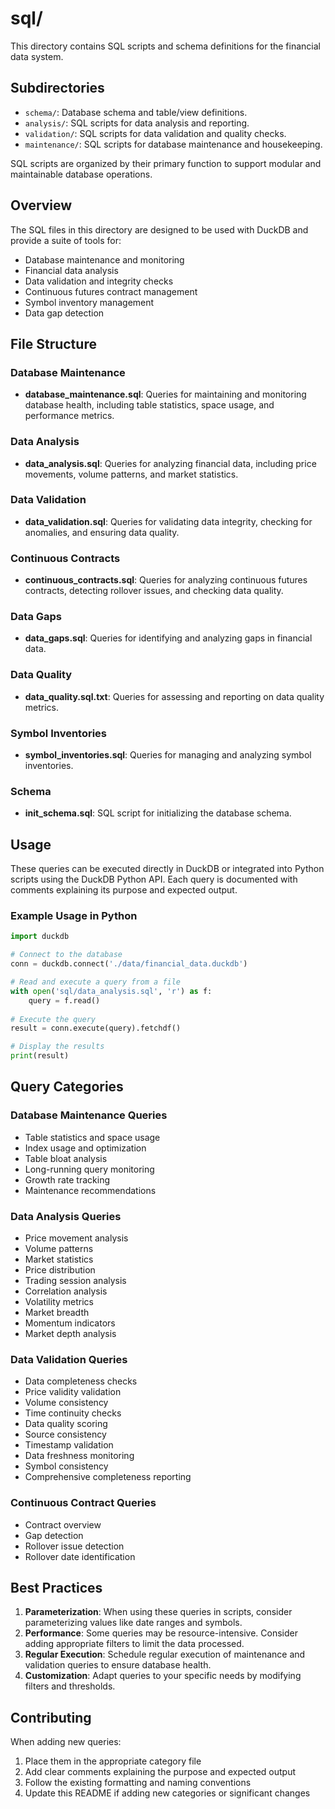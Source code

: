 # sql/

This directory contains SQL scripts and schema definitions for the financial data system.

## Subdirectories
- `schema/`: Database schema and table/view definitions.
- `analysis/`: SQL scripts for data analysis and reporting.
- `validation/`: SQL scripts for data validation and quality checks.
- `maintenance/`: SQL scripts for database maintenance and housekeeping.

SQL scripts are organized by their primary function to support modular and maintainable database operations.

## Overview

The SQL files in this directory are designed to be used with DuckDB and provide a suite of tools for:

- Database maintenance and monitoring
- Financial data analysis
- Data validation and integrity checks
- Continuous futures contract management
- Symbol inventory management
- Data gap detection

## File Structure

### Database Maintenance
- **database_maintenance.sql**: Queries for maintaining and monitoring database health, including table statistics, space usage, and performance metrics.

### Data Analysis
- **data_analysis.sql**: Queries for analyzing financial data, including price movements, volume patterns, and market statistics.

### Data Validation
- **data_validation.sql**: Queries for validating data integrity, checking for anomalies, and ensuring data quality.

### Continuous Contracts
- **continuous_contracts.sql**: Queries for analyzing continuous futures contracts, detecting rollover issues, and checking data quality.

### Data Gaps
- **data_gaps.sql**: Queries for identifying and analyzing gaps in financial data.

### Data Quality
- **data_quality.sql.txt**: Queries for assessing and reporting on data quality metrics.

### Symbol Inventories
- **symbol_inventories.sql**: Queries for managing and analyzing symbol inventories.

### Schema
- **init_schema.sql**: SQL script for initializing the database schema.

## Usage

These queries can be executed directly in DuckDB or integrated into Python scripts using the DuckDB Python API. Each query is documented with comments explaining its purpose and expected output.

### Example Usage in Python

```python
import duckdb

# Connect to the database
conn = duckdb.connect('./data/financial_data.duckdb')

# Read and execute a query from a file
with open('sql/data_analysis.sql', 'r') as f:
    query = f.read()
    
# Execute the query
result = conn.execute(query).fetchdf()

# Display the results
print(result)
```

## Query Categories

### Database Maintenance Queries
- Table statistics and space usage
- Index usage and optimization
- Table bloat analysis
- Long-running query monitoring
- Growth rate tracking
- Maintenance recommendations

### Data Analysis Queries
- Price movement analysis
- Volume patterns
- Market statistics
- Price distribution
- Trading session analysis
- Correlation analysis
- Volatility metrics
- Market breadth
- Momentum indicators
- Market depth analysis

### Data Validation Queries
- Data completeness checks
- Price validity validation
- Volume consistency
- Time continuity checks
- Data quality scoring
- Source consistency
- Timestamp validation
- Data freshness monitoring
- Symbol consistency
- Comprehensive completeness reporting

### Continuous Contract Queries
- Contract overview
- Gap detection
- Rollover issue detection
- Rollover date identification

## Best Practices

1. **Parameterization**: When using these queries in scripts, consider parameterizing values like date ranges and symbols.
2. **Performance**: Some queries may be resource-intensive. Consider adding appropriate filters to limit the data processed.
3. **Regular Execution**: Schedule regular execution of maintenance and validation queries to ensure database health.
4. **Customization**: Adapt queries to your specific needs by modifying filters and thresholds.

## Contributing

When adding new queries:
1. Place them in the appropriate category file
2. Add clear comments explaining the purpose and expected output
3. Follow the existing formatting and naming conventions
4. Update this README if adding new categories or significant changes 